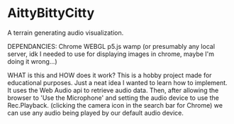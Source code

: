 # AittyBittyCitty
A terrain generating audio visualization.

DEPENDANCIES:
Chrome WEBGL
p5.js
wamp (or presumably any local server, idk I needed to use for displaying images in chrome, maybe I'm doing it wrong...)

WHAT is this and HOW does it work?
This is a hobby project made for educational purposes.
Just a neat idea I wanted to learn how to implement.
It uses the Web Audio api to retrieve audio data.
Then, after allowing the browser to 'Use the Microphone'
and setting the audio device to use the Rec.Playback. (clicking the camera icon in the search bar for Chrome)
we can use any audio being played by our default audio device.
